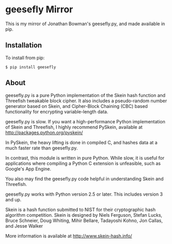 # geesefly Mirror

This is my mirror of Jonathan Bowman's geesefly.py, and made
available in pip.

## Installation

To install from pip:

    $ pip install geesefly

## About

geesefly.py is a pure Python implementation of the Skein hash function
and Threefish tweakable block cipher. It also includes a pseudo-random
number generator based on Skein, and Cipher-Block Chaining (CBC) based
functionality for encrypting variable-length data.

geesefly.py is slow.  If you want a high-performance Python
implementation of Skein and Threefish, I highly recommend PySkein,
available at http://packages.python.org/pyskein/

In PySkein, the heavy lifting is done in compiled C, and hashes data
at a much faster rate than geesefly.py.

In contrast, this module is written in pure Python. While slow, it is
useful for applications where compiling a Python C extension is
unfeasible, such as Google's App Engine.

You also may find the geesefly.py code helpful in understanding Skein
and Threefish.

geesefly.py works with Python version 2.5 or later. This includes
version 3 and up.

Skein is a hash function submitted to NIST for their cryptographic hash
algorithm competition. Skein is designed by Niels Ferguson, Stefan Lucks,
Bruce Schneier, Doug Whiting, Mihir Bellare, Tadayoshi Kohno, Jon
Callas, and Jesse Walker

More information is available at http://www.skein-hash.info/

